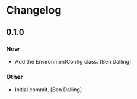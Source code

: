 # Changelog


## 0.1.0

### New

* Add the EnvironmentConfig class. [Ben Dalling]

### Other

* Initial commit. [Ben Dalling]


